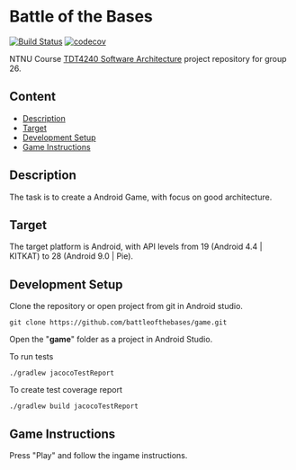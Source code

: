 # Battle of the Bases
[![Build Status](https://travis-ci.org/battleofthebases/game.svg?branch=master)](https://travis-ci.org/battleofthebases/game)
[![codecov](https://codecov.io/gh/battleofthebases/game/branch/master/graph/badge.svg)](https://codecov.io/gh/battleofthebases/game)

NTNU Course [TDT4240 Software Architecture](https://www.ntnu.edu/studies/courses/TDT4240#tab=omEmnet) project repository for group 26.

## Content
* [Description](#description)
* [Target](#target)
* [Development Setup](#development-setup)
* [Game Instructions](#game-instructions)

## Description
The task is to create a Android Game, with focus on good architecture.

## Target
The target platform is Android, with API levels from 19 (Android 4.4 | KITKAT) to 28 (Android 9.0 | Pie).

## Development Setup
Clone the repository or open project from git in Android studio.
```
git clone https://github.com/battleofthebases/game.git
````

Open the "**game**" folder as a project in Android Studio.

To run tests
```
./gradlew jacocoTestReport
```

To create test coverage report
```
./gradlew build jacocoTestReport
```


## Game Instructions
Press "Play" and follow the ingame instructions.